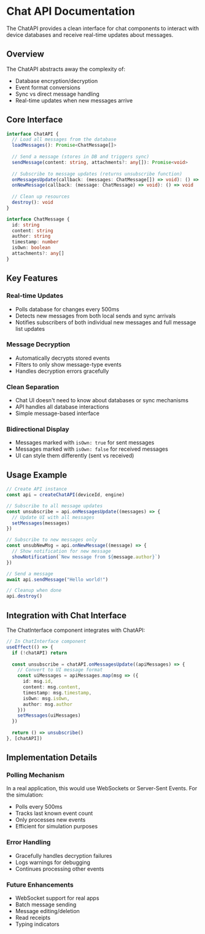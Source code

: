# Chat API Documentation

The ChatAPI provides a clean interface for chat components to interact with device databases and receive real-time updates about messages.

## Overview

The ChatAPI abstracts away the complexity of:
- Database encryption/decryption
- Event format conversions
- Sync vs direct message handling
- Real-time updates when new messages arrive

## Core Interface

```typescript
interface ChatAPI {
  // Load all messages from the database
  loadMessages(): Promise<ChatMessage[]>
  
  // Send a message (stores in DB and triggers sync)
  sendMessage(content: string, attachments?: any[]): Promise<void>
  
  // Subscribe to message updates (returns unsubscribe function)
  onMessagesUpdate(callback: (messages: ChatMessage[]) => void): () => void
  onNewMessage(callback: (message: ChatMessage) => void): () => void
  
  // Clean up resources
  destroy(): void
}

interface ChatMessage {
  id: string
  content: string
  author: string
  timestamp: number
  isOwn: boolean
  attachments?: any[]
}
```

## Key Features

### Real-time Updates
- Polls database for changes every 500ms
- Detects new messages from both local sends and sync arrivals
- Notifies subscribers of both individual new messages and full message list updates

### Message Decryption
- Automatically decrypts stored events
- Filters to only show message-type events
- Handles decryption errors gracefully

### Clean Separation
- Chat UI doesn't need to know about databases or sync mechanisms
- API handles all database interactions
- Simple message-based interface

### Bidirectional Display
- Messages marked with `isOwn: true` for sent messages
- Messages marked with `isOwn: false` for received messages
- UI can style them differently (sent vs received)

## Usage Example

```typescript
// Create API instance
const api = createChatAPI(deviceId, engine)

// Subscribe to all message updates
const unsubscribe = api.onMessagesUpdate((messages) => {
  // Update UI with all messages
  setMessages(messages)
})

// Subscribe to new messages only
const unsubNewMsg = api.onNewMessage((message) => {
  // Show notification for new message
  showNotification(`New message from ${message.author}`)
})

// Send a message
await api.sendMessage("Hello world!")

// Cleanup when done
api.destroy()
```

## Integration with Chat Interface

The ChatInterface component integrates with ChatAPI:

```typescript
// In ChatInterface component
useEffect(() => {
  if (!chatAPI) return
  
  const unsubscribe = chatAPI.onMessagesUpdate((apiMessages) => {
    // Convert to UI message format
    const uiMessages = apiMessages.map(msg => ({
      id: msg.id,
      content: msg.content,
      timestamp: msg.timestamp,
      isOwn: msg.isOwn,
      author: msg.author
    }))
    setMessages(uiMessages)
  })
  
  return () => unsubscribe()
}, [chatAPI])
```

## Implementation Details

### Polling Mechanism
In a real application, this would use WebSockets or Server-Sent Events. For the simulation:
- Polls every 500ms
- Tracks last known event count
- Only processes new events
- Efficient for simulation purposes

### Error Handling
- Gracefully handles decryption failures
- Logs warnings for debugging
- Continues processing other events

### Future Enhancements
- WebSocket support for real apps
- Batch message sending
- Message editing/deletion
- Read receipts
- Typing indicators